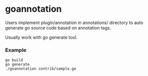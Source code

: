 goannotation
============

Users implement plugin/annotation in annotations/ directory to auto generate go source code based on annotation tags.

Usually work with go generate tool.


### Example

    go build
    go generate
    ./goannotation contrib/sample.go

